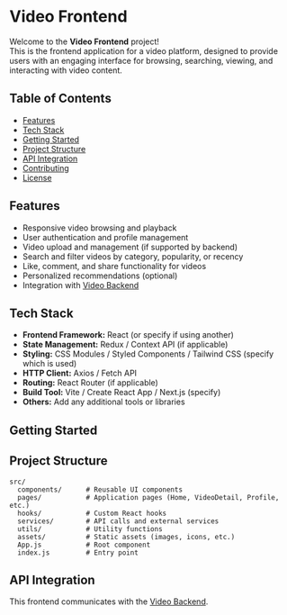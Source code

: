 # Video Frontend

Welcome to the **Video Frontend** project!  
This is the frontend application for a video platform, designed to provide users with an engaging interface for browsing, searching, viewing, and interacting with video content.

## Table of Contents

- [Features](#features)
- [Tech Stack](#tech-stack)
- [Getting Started](#getting-started)
- [Project Structure](#project-structure)
- [API Integration](#api-integration)
- [Contributing](#contributing)
- [License](#license)

## Features

- Responsive video browsing and playback
- User authentication and profile management
- Video upload and management (if supported by backend)
- Search and filter videos by category, popularity, or recency
- Like, comment, and share functionality for videos
- Personalized recommendations (optional)
- Integration with [Video Backend](https://github.com/pH-1491/Video-Backend)

## Tech Stack

- **Frontend Framework:** React (or specify if using another)
- **State Management:** Redux / Context API (if applicable)
- **Styling:** CSS Modules / Styled Components / Tailwind CSS (specify which is used)
- **HTTP Client:** Axios / Fetch API
- **Routing:** React Router (if applicable)
- **Build Tool:** Vite / Create React App / Next.js (specify)
- **Others:** Add any additional tools or libraries

## Getting Started




## Project Structure

```
src/
  components/      # Reusable UI components
  pages/           # Application pages (Home, VideoDetail, Profile, etc.)
  hooks/           # Custom React hooks
  services/        # API calls and external services
  utils/           # Utility functions
  assets/          # Static assets (images, icons, etc.)
  App.js           # Root component
  index.js         # Entry point
```

## API Integration

This frontend communicates with the [Video Backend](https://github.com/pH-1491/Video-Backend).  
